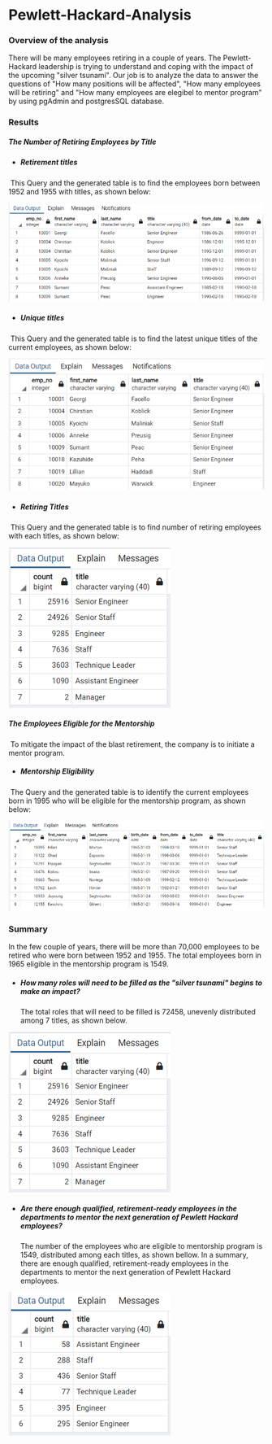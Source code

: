# Pewlett-Hackard-Analysis



### Overview of the analysis

There will be many employees retiring in a couple of years.  The Pewlett-Hackard leadership is trying to understand and coping with the impact of the upcoming "silver tsunami".  Our job is to analyze the data to answer the questions of "How many positions will be affected",  "How many employees will be retiring" and "How many employees are elegibel to mentor program" by using pgAdmin and postgresSQL database.



### Results

##### The Number of Retiring Employees by Title

- ##### Retirement titles

​		This Query and the generated table is to find the employees born between 1952 and 1955 with titles, as shown below:

![image-20220724125339740](Data/image-20220724125339740.png)



- ##### Unique titles

​		This Query and the generated table is to find the latest unique titles of the current employees, as shown below:

![image-20220724125823647](Data/image-20220724125823647.png)



- ##### Retiring Titles

​		This Query and the generated table is to find number of retiring employees with each titles, as shown below:

![image-20220724130407405](Data/image-20220724130407405.png)



##### The Employees Eligible for the Mentorship

​		To mitigate the impact of the blast retirement, the company is to initiate a mentor program.  

- ##### Mentorship Eligibility

​		The Query and the generated table is to identify the current employees born in 1995 who will be eligible for the mentorship program, as shown below:

![image-20220724131131073](data/image-20220724131131073.png)





### Summary

 In the few couple of years, there will be more than 70,000 employees to be retired who were born between 1952 and 1955.  The total employees born in 1965 eligible in the mentorship program is 1549.

- ##### How many roles will need to be filled as the "silver tsunami" begins to make an impact?

  The total roles that will need to be filled is 72458, unevenly distributed among 7 titles, as shown below.

![image-20220724130407405](data/image-20220724130407405.png)



- ##### Are there enough qualified, retirement-ready employees in the departments to mentor the next generation of Pewlett Hackard employees?

  The number of the employees who are eligible to mentorship program is 1549, distributed among each titles, as shown bellow.  In a summary, there are enough qualified, retirement-ready employees in the departments to mentor the next generation of Pewlett Hackard employees.

![image-20220724133922468](data/image-20220724133922468.png)
